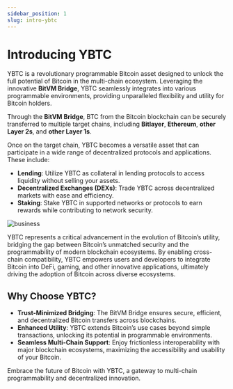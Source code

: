 ```yaml
---
sidebar_position: 1
slug: intro-ybtc
---
```


# Introducing YBTC

YBTC is a revolutionary programmable Bitcoin asset designed to unlock the full potential of Bitcoin in the multi-chain ecosystem. Leveraging the innovative **BitVM Bridge**, YBTC seamlessly integrates into various programmable environments, providing unparalleled flexibility and utility for Bitcoin holders.

Through the **BitVM Bridge**, BTC from the Bitcoin blockchain can be securely transferred to multiple target chains, including **Bitlayer**, **Ethereum**, **other Layer 2s**, and **other Layer 1s**.

Once on the target chain, YBTC becomes a versatile asset that can participate in a wide range of decentralized protocols and applications. These include:

- **Lending**: Utilize YBTC as collateral in lending protocols to access liquidity without selling your assets.
- **Decentralized Exchanges (DEXs)**: Trade YBTC across decentralized markets with ease and efficiency.
- **Staking**: Stake YBTC in supported networks or protocols to earn rewards while contributing to network security.

![business](/img/BitvmBridge/introduction/yield.png)

YBTC represents a critical advancement in the evolution of Bitcoin’s utility, bridging the gap between Bitcoin’s unmatched security and the programmability of modern blockchain ecosystems. By enabling cross-chain compatibility, YBTC empowers users and developers to integrate Bitcoin into DeFi, gaming, and other innovative applications, ultimately driving the adoption of Bitcoin across diverse ecosystems.

## Why Choose YBTC?

- **Trust-Minimized Bridging**: The BitVM Bridge ensures secure, efficient, and decentralized Bitcoin transfers across blockchains.
- **Enhanced Utility**: YBTC extends Bitcoin’s use cases beyond simple transactions, unlocking its potential in programmable environments.
- **Seamless Multi-Chain Support**: Enjoy frictionless interoperability with major blockchain ecosystems, maximizing the accessibility and usability of your Bitcoin.

Embrace the future of Bitcoin with YBTC, a gateway to multi-chain programmability and decentralized innovation.
